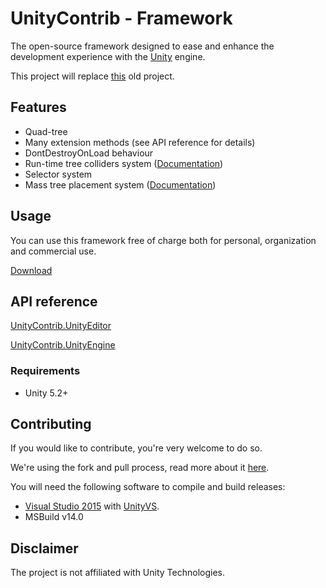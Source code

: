 # UnityContrib  - Framework
The open-source framework designed to ease and enhance the development experience with the [Unity](https://unity3d.com) engine.

This project will replace [this](https://github.com/robintheilade/unityframework) old project.

## Features

* Quad-tree
* Many extension methods (see API reference for details)
* DontDestroyOnLoad behaviour
* Run-time tree colliders system ([Documentation](https://github.com/UnityContrib/framework/wiki/Runtime-Tree-Colliders))
* Selector system
* Mass tree placement system ([Documentation](https://github.com/UnityContrib/framework/wiki/Mass-Tree-Placement))

## Usage

You can use this framework free of charge both for personal, organization and commercial use.

[Download](https://github.com/UnityContrib/framework/releases/latest)

## API reference

[UnityContrib.UnityEditor](https://github.com/UnityContrib/framework/blob/master/Code/Documentation/UnityContrib.UnityEditor.md)

[UnityContrib.UnityEngine](https://github.com/UnityContrib/framework/blob/master/Code/Documentation/UnityContrib.UnityEngine.md)

### Requirements

* Unity 5.2+

## Contributing

If you would like to contribute, you're very welcome to do so.

We're using the fork and pull process, read more about it [here](https://help.github.com/articles/using-pull-requests/).

You will need the following software to compile and build releases:

* [Visual Studio 2015](https://www.visualstudio.com/en-us/products/vs-2015-product-editions.aspx) with [UnityVS](https://visualstudiogallery.msdn.microsoft.com/8d26236e-4a64-4d64-8486-7df95156aba9).
* MSBuild v14.0

## Disclaimer

The project is not affiliated with Unity Technologies.
